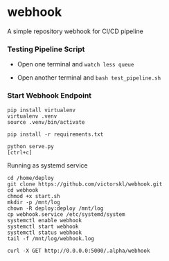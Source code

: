 # webhook

A simple repository webhook for CI/CD pipeline

### Testing Pipeline Script

- Open one terminal and `watch less queue`

- Open another terminal and `bash test_pipeline.sh`


### Start Webhook Endpoint

```
pip install virtualenv
virtualenv .venv
source .venv/bin/activate

pip install -r requirements.txt

python serve.py
[ctrl+c]
```

Running as systemd service

```
cd /home/deploy
git clone https://github.com/victorskl/webhook.git
cd webhook
chmod +x start.sh
mkdir -p /mnt/log
chown -R deploy:deploy /mnt/log
cp webhook.service /etc/systemd/system
systemctl enable webhook
systemctl start webhook
systemctl status webhook
tail -f /mnt/log/webhook.log

curl -X GET http://0.0.0.0:5000/.alpha/webhook
```